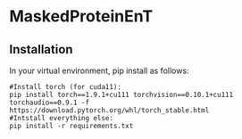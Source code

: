 # MaskedProteinEnT

## Installation
In your virtual environment, pip install as follows:
```
#Install torch (for cuda11):
pip install torch==1.9.1+cu111 torchvision==0.10.1+cu111 torchaudio==0.9.1 -f https://download.pytorch.org/whl/torch_stable.html
#Intstall everything else:
pip install -r requirements.txt
```
